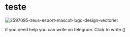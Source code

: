 # teste

![2597095-zeus-esport-mascot-logo-design-vectoriel](https://user-images.githubusercontent.com/94788728/216656878-9054a3be-1302-423f-9e5d-a2bf50178e19.jpg)

if you need help you can write on telegram. Click to write ()
